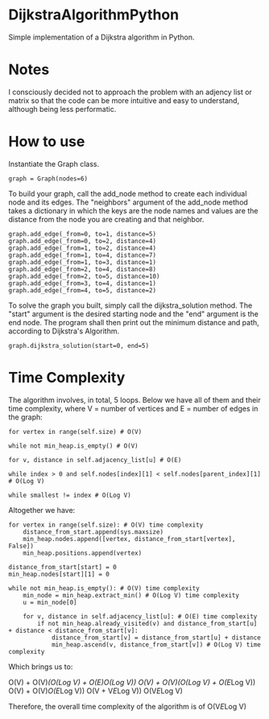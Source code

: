 # DijkstraAlgorithmPython

Simple implementation of a Dijkstra algorithm in Python.

# Notes

I consciously decided not to approach the problem with an adjency list or matrix so that the code can be more intuitive and easy to understand, although being less performatic.

# How to use

Instantiate the Graph class.

```
graph = Graph(nodes=6)
```

To build your graph, call the add_node method to create each individual node and its edges. The "neighbors" argument of the add_node method takes a dictionary in which the keys are the node names and values are the distance from the node you are creating and that neighbor.

```
graph.add_edge(_from=0, to=1, distance=5)
graph.add_edge(_from=0, to=2, distance=4)
graph.add_edge(_from=1, to=2, distance=4)
graph.add_edge(_from=1, to=4, distance=7)
graph.add_edge(_from=1, to=3, distance=1)
graph.add_edge(_from=2, to=4, distance=8)
graph.add_edge(_from=2, to=5, distance=10)
graph.add_edge(_from=3, to=4, distance=1)
graph.add_edge(_from=4, to=5, distance=2)
```

To solve the graph you built, simply call the dijkstra_solution method. The "start" argument is the desired starting node and the "end" argument is the end node. The program shall then print out the minimum distance and path, according to Dijkstra's Algorithm.

```
graph.dijkstra_solution(start=0, end=5)
```

# Time Complexity

The algorithm involves, in total, 5 loops. Below we have all of them and their time complexity, where V = number of vertices and E = number of edges in the graph:

```
for vertex in range(self.size) # O(V)
```

```
while not min_heap.is_empty() # O(V)
```

```
for v, distance in self.adjacency_list[u] # O(E)
```

```
while index > 0 and self.nodes[index][1] < self.nodes[parent_index][1] # O(Log V)
```


```
while smallest != index # O(Log V)
```

Altogether we have:

```
for vertex in range(self.size): # O(V) time complexity
    distance_from_start.append(sys.maxsize)
    min_heap.nodes.append([vertex, distance_from_start[vertex], False])
    min_heap.positions.append(vertex)

distance_from_start[start] = 0
min_heap.nodes[start][1] = 0

while not min_heap.is_empty(): # O(V) time complexity
    min_node = min_heap.extract_min() # O(Log V) time complexity
    u = min_node[0]
            
    for v, distance in self.adjacency_list[u]: # O(E) time complexity
        if not min_heap.already_visited(v) and distance_from_start[u] + distance < distance_from_start[v]:
            distance_from_start[v] = distance_from_start[u] + distance
            min_heap.ascend(v, distance_from_start[v]) # O(Log V) time complexity
```

Which brings us to:

O(V) + O(V)*(O(Log V) + O(E)*O(Log V))
O(V) + O(V)*(O(Log V) + O(E*Log V))
O(V) + O(V)*O(E*Log V))
O(V + V*E*Log V))
O(V*E*Log V)

Therefore, the overall time complexity of the algorithm is of O(V*E*Log V)